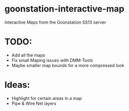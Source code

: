 # goonstation-interactive-map
Interactive Maps from the Goonstation SS13 server

# TODO:

- Add all the maps
- Fix small Maping issues with DMM-Tools
- Maybe smaller map bounds for a more compressed look

# Ideas:

- Highlight for certain areas in a map
- Pipe & Wire Net layers 
